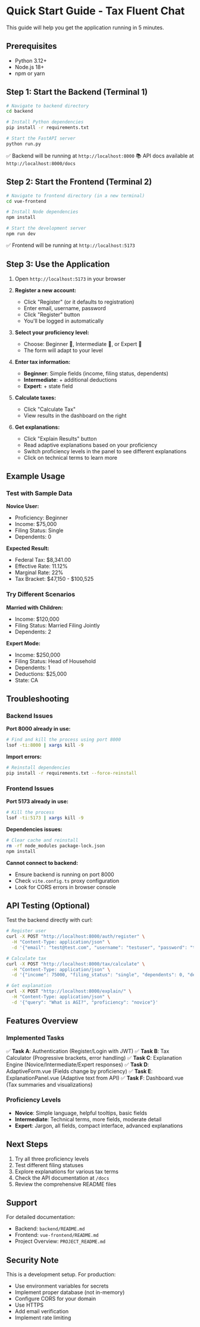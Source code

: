 # Quick Start Guide - Tax Fluent Chat

This guide will help you get the application running in 5 minutes.

## Prerequisites

- Python 3.12+
- Node.js 18+
- npm or yarn

## Step 1: Start the Backend (Terminal 1)

```bash
# Navigate to backend directory
cd backend

# Install Python dependencies
pip install -r requirements.txt

# Start the FastAPI server
python run.py
```

✅ Backend will be running at `http://localhost:8000`
📚 API docs available at `http://localhost:8000/docs`

## Step 2: Start the Frontend (Terminal 2)

```bash
# Navigate to frontend directory (in a new terminal)
cd vue-frontend

# Install Node dependencies
npm install

# Start the development server
npm run dev
```

✅ Frontend will be running at `http://localhost:5173`

## Step 3: Use the Application

1. Open `http://localhost:5173` in your browser
2. **Register a new account:**
   - Click "Register" (or it defaults to registration)
   - Enter email, username, password
   - Click "Register" button
   - You'll be logged in automatically

3. **Select your proficiency level:**
   - Choose: Beginner 🌱, Intermediate 🌿, or Expert 🌳
   - The form will adapt to your level

4. **Enter tax information:**
   - **Beginner**: Simple fields (income, filing status, dependents)
   - **Intermediate**: + additional deductions
   - **Expert**: + state field

5. **Calculate taxes:**
   - Click "Calculate Tax"
   - View results in the dashboard on the right

6. **Get explanations:**
   - Click "Explain Results" button
   - Read adaptive explanations based on your proficiency
   - Switch proficiency levels in the panel to see different explanations
   - Click on technical terms to learn more

## Example Usage

### Test with Sample Data

**Novice User:**
- Proficiency: Beginner
- Income: $75,000
- Filing Status: Single
- Dependents: 0

**Expected Result:**
- Federal Tax: $8,341.00
- Effective Rate: 11.12%
- Marginal Rate: 22%
- Tax Bracket: $47,150 - $100,525

### Try Different Scenarios

**Married with Children:**
- Income: $120,000
- Filing Status: Married Filing Jointly
- Dependents: 2

**Expert Mode:**
- Income: $250,000
- Filing Status: Head of Household
- Dependents: 1
- Deductions: $25,000
- State: CA

## Troubleshooting

### Backend Issues

**Port 8000 already in use:**
```bash
# Find and kill the process using port 8000
lsof -ti:8000 | xargs kill -9
```

**Import errors:**
```bash
# Reinstall dependencies
pip install -r requirements.txt --force-reinstall
```

### Frontend Issues

**Port 5173 already in use:**
```bash
# Kill the process
lsof -ti:5173 | xargs kill -9
```

**Dependencies issues:**
```bash
# Clear cache and reinstall
rm -rf node_modules package-lock.json
npm install
```

**Cannot connect to backend:**
- Ensure backend is running on port 8000
- Check `vite.config.ts` proxy configuration
- Look for CORS errors in browser console

## API Testing (Optional)

Test the backend directly with curl:

```bash
# Register user
curl -X POST "http://localhost:8000/auth/register" \
  -H "Content-Type: application/json" \
  -d '{"email": "test@test.com", "username": "testuser", "password": "test123"}'

# Calculate tax
curl -X POST "http://localhost:8000/tax/calculate" \
  -H "Content-Type: application/json" \
  -d '{"income": 75000, "filing_status": "single", "dependents": 0, "deductions": 0}'

# Get explanation
curl -X POST "http://localhost:8000/explain/" \
  -H "Content-Type: application/json" \
  -d '{"query": "What is AGI?", "proficiency": "novice"}'
```

## Features Overview

### Implemented Tasks

✅ **Task A**: Authentication (Register/Login with JWT)
✅ **Task B**: Tax Calculator (Progressive brackets, error handling)
✅ **Task C**: Explanation Engine (Novice/Intermediate/Expert responses)
✅ **Task D**: AdaptiveForm.vue (Fields change by proficiency)
✅ **Task E**: ExplanationPanel.vue (Adaptive text from API)
✅ **Task F**: Dashboard.vue (Tax summaries and visualizations)

### Proficiency Levels

- **Novice**: Simple language, helpful tooltips, basic fields
- **Intermediate**: Technical terms, more fields, moderate detail
- **Expert**: Jargon, all fields, compact interface, advanced explanations

## Next Steps

1. Try all three proficiency levels
2. Test different filing statuses
3. Explore explanations for various tax terms
4. Check the API documentation at `/docs`
5. Review the comprehensive README files

## Support

For detailed documentation:
- Backend: `backend/README.md`
- Frontend: `vue-frontend/README.md`
- Project Overview: `PROJECT_README.md`

## Security Note

This is a development setup. For production:
- Use environment variables for secrets
- Implement proper database (not in-memory)
- Configure CORS for your domain
- Use HTTPS
- Add email verification
- Implement rate limiting
